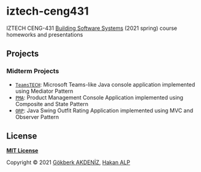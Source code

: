 # iztech-ceng431

IZTECH CENG-431 [Building Software Systems](https://ceng.iyte.edu.tr/courses/ceng-431/) (2021 spring) course homeworks and presentations

## Projects

### Midterm Projects

- [`TeamsTECH`](./midterm-project-1): Microsoft Teams-like Java console application implemented using Mediator Pattern
- [`PMA`](./midterm-project-2): Product Management Console Application implemented using Composite and State Pattern 
- [`ORP`](./midterm-project-3): Java Swing Outfit Rating Application implemented using MVC and Observer Pattern

<!-- ### Presentations -->


## License
**[MIT License](LICENSE)**


Copyright  © 2021 [Gökberk AKDENİZ](https://github.com/gokberkakdeniz), [Hakan ALP](https://github.com/hakanalpp)
